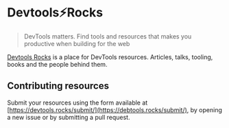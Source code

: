 # Devtools:zap:Rocks
> DevTools matters. Find tools and resources that makes you productive when building for the web

<a href="htts://devtools.rocks">Devtools Rocks</a> is a place for DevTools resources. Articles, talks, tooling, books and the people behind them.

## Contributing resources

Submit your resources using the form available at [https://devtools.rocks/submit/](https://debtools.rocks/submit/), by opening a new issue or by submitting a pull request.

